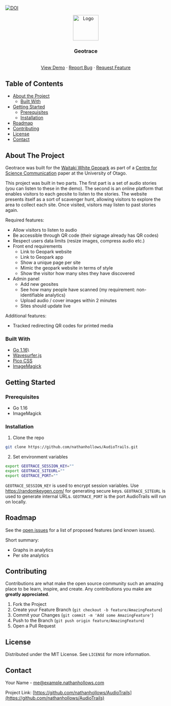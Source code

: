 [![DOI](https://zenodo.org/badge/415827273.svg)](https://zenodo.org/badge/latestdoi/415827273)

<p align="center">
  <a href="https://github.com/nathanhollows/AudioTrails">
    <img src="web/static/apple-touch-icon.png" alt="Logo" width="80" height="80">
  </a>

  <h3 align="center">Geotrace</h3>

  <p align="center">
    <br />
    <a href="https://geo.trace.co.nz">View Demo</a>
    ·
    <a href="https://github.com/nathanhollows/AudioTrails/issues">Report Bug</a>
    ·
    <a href="https://github.com/nathanhollows/AudioTrails/issues">Request Feature</a>
  </p>
</p>



<!-- TABLE OF CONTENTS -->
## Table of Contents

* [About the Project](#about-the-project)
  * [Built With](#built-with)
* [Getting Started](#getting-started)
  * [Prerequisites](#prerequisites)
  * [Installation](#installation)
* [Roadmap](#roadmap)
* [Contributing](#contributing)
* [License](#license)
* [Contact](#contact)



<!-- ABOUT THE PROJECT -->
## About The Project

Geotrace was built for the [Waitaki White Geopark](https://www.whitestonegeopark.nz/) as part of a [Centre for Science Communication](https://www.otago.ac.nz/science-communication/index.html) paper at the University of Otago.

This project was built in two parts. The first part is a set of audio stories (you can listen to these in the demo). The second is an online platform that enables visitors to each geosite to listen to the stories. The website presents itself as a sort of scavenger hunt, allowing visitors to explore the area to collect each site. Once visited, visitors may listen to past stories again.

Required features:

- Allow visitors to listen to audio
- Be accessible through QR code (their signage already has QR codes)
- Respect users data limits (resize images, compress audio etc.)
- Front end requirements
    - Link to Geopark website
    - Link to Geopark app
    - Show a unique page per site
    - Mimic the geopark website in terms of style
    - Show the visitor how many sites they have discovered
- Admin panel
    - Add new geosites
    - See how many people have scanned (my requirement: non-identifiable analytics)
    - Upload audio / cover images within 2 minutes
    - Sites should update live

Additional features:

- Tracked redirecting QR codes for printed media

### Built With

* [Go 1.16](https://golang.org)\
* [Wavesurfer.js](https://wavesurfer-js.org/)
* [Pico CSS](https://picocss.com/)
* [ImageMagick](https://imagemagick.org/index.php)

<!-- GETTING STARTED -->
## Getting Started

### Prerequisites

- Go 1.16
- ImageMagick

### Installation

1. Clone the repo
```sh
git clone https://github.com/nathanhollows/AudioTrails.git
```
2. Set environment variables
```sh
export GEOTRACE_SESSION_KEY=""
export GEOTRACE_SITEURL=""
export GEOTRACE_PORT=""
```

`GEOTRACE_SESSION_KEY` is used to encrypt session variables. Use <https://randomkeygen.com/> for generating secure keys. `GEOTRACE_SITEURL` is used to generate internal URLs. `GEOTRACE_PORT` is the port AudioTrails will run on locally.


<!-- ROADMAP -->
## Roadmap

See the [open issues](https://github.com/othneildrew/Best-README-Template/issues) for a list of proposed features (and known issues).

Short summary:

- Graphs in analytics
- Per site analytics


<!-- CONTRIBUTING -->
## Contributing

Contributions are what make the open source community such an amazing place to be learn, inspire, and create. Any contributions you make are **greatly appreciated**.

1. Fork the Project
2. Create your Feature Branch (`git checkout -b feature/AmazingFeature`)
3. Commit your Changes (`git commit -m 'Add some AmazingFeature'`)
4. Push to the Branch (`git push origin feature/AmazingFeature`)
5. Open a Pull Request


<!-- LICENSE -->
## License

Distributed under the MIT License. See `LICENSE` for more information.


<!-- CONTACT -->
## Contact

Your Name - me@example.nathanhollows.com

Project Link: [https://github.com/nathanhollows/AudioTrails](https://github.com/nathanhollows/AudioTrails)
